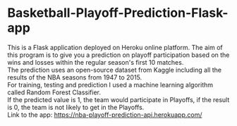 # Basketball-Playoff-Prediction-Flask-app  
This is a Flask application deployed on Heroku online platform.  The aim of this program is to give you a prediction on playoff participation based on the wins and losses within the regular season's first 10 matches.  
The prediction uses an open-source dataset from Kaggle including all the results of the NBA seasons from 1947 to 2015.  
For training, testing and prediction I used a machine learning algorithm called Random Forest Classifier.  
If the predicted value is 1, the team would participate in Playoffs, if the result is 0, the team is not likely to get in the Playoffs.  
Link to the app: https://nba-playoff-prediction-api.herokuapp.com/
